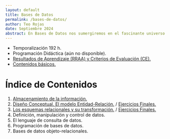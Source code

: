 ```yaml
---
layout: default
title: Bases de Datos
permalink: /bases-de-datos/
author: Teo Rojas
date: Septiembre 2024
abstract: En Bases de Datos nos sumergiremos en el fascinante universo de la información, donde los datos se transforman en conocimiento. Aprenderás a organizar, almacenar y recuperar datos con la precisión de un reloj suizo y la eficacia de un detective privado. Prepárate para descifrar el enigma de las bases de datos y convertirte en el maestro de la información, con cada consulta revelando un nuevo misterio.
---
```

* Temporalización 192 h.
* Programación Didáctica (aún no disponible).
* [Resultados de Aprendizaje (RRAA) y Criterios de Evaluación (CE).](/bases-de-datos/rraa/)
* [Contenidos básicos.](/bases-de-datos/contenidos-basicos/)

# Índice de Contenidos
1. [Almacenamiento de la información.](/bases-de-datos/ud01/teoria/)
2. [Diseño Conceptual. El modelo Entidad-Relación.](/bases-de-datos/ud02/teoria/) / [Ejercicios Finales.](/bases-de-datos/ud02/ejercicios/)
3. [Los esquemas relacionales y su transformación.](/bases-de-datos/ud03/teoria/) / [Ejercicios Finales.](/bases-de-datos/ud03/ejercicios/)
4. Definición, manipulación y control de datos.
5. El lenguaje de consulta de datos.
6. Programación de bases de datos.
7. Bases de datos objeto-relacionales.